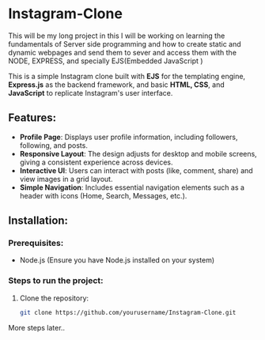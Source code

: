 # Instagram-Clone
This will be my long project in this I will be working on learning the fundamentals of Server side programming and how to create static and dynamic webpages and send them to sever and access them with the NODE, EXPRESS, and specially EJS(Embedded JavaScript )

This is a simple Instagram clone built with **EJS** for the templating engine, **Express.js** as the backend framework, and basic **HTML, CSS**, and **JavaScript** to replicate Instagram's user interface.

## Features:
- **Profile Page**: Displays user profile information, including followers, following, and posts.
- **Responsive Layout**: The design adjusts for desktop and mobile screens, giving a consistent experience across devices.
- **Interactive UI**: Users can interact with posts (like, comment, share) and view images in a grid layout.
- **Simple Navigation**: Includes essential navigation elements such as a header with icons (Home, Search, Messages, etc.).

## Installation:

### Prerequisites:
- Node.js (Ensure you have Node.js installed on your system)

### Steps to run the project:
1. Clone the repository:
   ```bash
   git clone https://github.com/yourusername/Instagram-Clone.git
More steps later..
